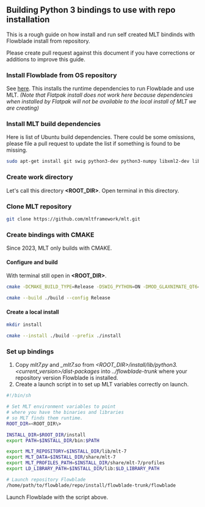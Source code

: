 
## Building Python 3 bindings to use with repo installation

This is a rough guide on how install and run self created MLT bindinds with Flowblade install from repository.

Please create pull request against this document if you have corrections or additions to improve this guide.

### Install Flowblade from OS repository
See [here](./INSTALLING.md). This installs the runtime dependencies to run Flowblade and use MLT. *(Note that Flatpak install does not work here because dependencies when installed by Flatpak will not be available to the local install of MLT we are creating)*

### Install MLT build dependencies
Here is list of Ubuntu build dependencies. There could be some omissions, please file a pull request to update the list if something is found to be missing.

```bash
sudo apt-get install git swig python3-dev python3-numpy libxml2-dev libsdl-dev libavdevice-dev libswscale-dev libvorbis-dev libsamplerate-dev frei0r-plugins-dev libdv-dev libavformat-dev libquicktime-dev libsox-dev libjack-dev ladspa-sdk
```

### Create work directory 

Let's call this directory **\<ROOT_DIR\>**. Open terminal in this directory.

### Clone MLT repository
```bash
git clone https://github.com/mltframework/mlt.git
```

### Create bindings with CMAKE

Since 2023, MLT only builds with CMAKE.

#### Configure and build
With terminal still open in **\<ROOT_DIR\>**.
```bash
cmake -DCMAKE_BUILD_TYPE=Release -DSWIG_PYTHON=ON -DMOD_GLAXNIMATE_QT6=OFF -DMOD_GLAXNIMATE=OFF -DMOD_QT=OFF -DMOD_QT6=OFF -DMOD_MOVIT=OFF -S ./mlt -B ./build

cmake --build ./build --config Release
```

#### Create a local install
```bash
mkdir install

cmake --install ./build --prefix ./install
```

### Set up bindings

1. Copy *mlt7.py* and *_mlt7.so* from  *\<ROOT_DIR\>/install/lib/python3.\<current_version\>/dist-packages* into  *../flowblade-trunk* where your repository version Flowblade is installed.
1. Create a launch script in to set up MLT variables correctly on launch.

 ```bash
#!/bin/sh

# Set MLT environment variables to point
# where you have the binaries and libraries
# so MLT finds them runtime.
ROOT_DIR=<ROOT_DIR\>

INSTALL_DIR=$ROOT_DIR/install
export PATH=$INSTALL_DIR/bin:$PATH

export MLT_REPOSITORY=$INSTALL_DIR/lib/mlt-7
export MLT_DATA=$INSTALL_DIR/share/mlt-7
export MLT_PROFILES_PATH=$INSTALL_DIR/share/mlt-7/profiles
export LD_LIBRARY_PATH=$INSTALL_DIR/lib:$LD_LIBRARY_PATH

# Launch repository Flowblade
/home/path/to/flowblade/repo/install/flowblade-trunk/flowblade
``` 

Launch Flowblade with the script above.
